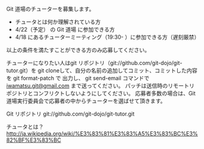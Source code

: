 Git 道場のチューターを募集します。

- チュータとは何か理解されている方
- 4/22（予定） の Git 道場 に参加できる方
- 4/18 にあるチューターミーティング（19:30- ）に参加できる方（遅刻厳禁）

以上の条件を満たすことができる方のみ応募してください。

チューターになりたい人はgit リポジトリ（git://github.com/git-dojo/git-tutor.git）を
git cloneして、自分の名前の追加してコミット、コミットした内容を git format-patch で
出力し、 git send-email コマンドで iwamatsu.git@gmail.com まで送ってください。
パッチは送信時のリモートリポジトリとコンフリクトしないようにしてください。
応募者多数の場合は、Git道場実行委員会で応募者の中からチューターを選ばせて頂きます。

Git リポジトリ
  git://github.com/git-dojo/git-tutor.git

 チュータとは？
  http://ja.wikipedia.org/wiki/%E3%83%81%E3%83%A5%E3%83%BC%E3%82%BF%E3%83%BC
